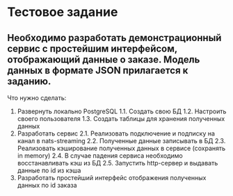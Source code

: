 # Тестовое задание
## Необходимо разработать демонстрационный сервис с простейшим интерфейсом, отображающий данные о заказе. Модель данных в формате JSON прилагается к заданию.				
Что нужно сделать:
  1. Развернуть локально PostgreSQL
     1.1. Создать свою БД
     1.2. Настроить своего пользователя
     1.3. Создать таблицы для хранения полученных данных
  2. Разработать сервис
     2.1. Реализовать подключение и подписку на канал в nats-streaming
     2.2. Полученные данные записывать в БД
     2.3. Реализовать кэширование полученных данных в сервисе (сохранять in memory)
     2.4. В случае падения сервиса необходимо восстанавливать кэш из БД
     2.5. Запустить http-сервер и выдавать данные по id из кэша
  3. Разработать простейший интерфейс отображения полученных данных по id заказа
